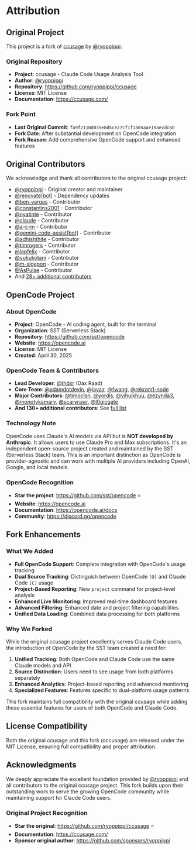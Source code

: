 # Attribution

## Original Project

This project is a fork of [ccusage](https://github.com/ryoppippi/ccusage) by [@ryoppippi](https://github.com/ryoppippi).

### Original Repository
- **Project**: ccusage - Claude Code Usage Analysis Tool
- **Author**: [@ryoppippi](https://github.com/ryoppippi)
- **Repository**: https://github.com/ryoppippi/ccusage
- **License**: MIT License
- **Documentation**: https://ccusage.com/

### Fork Point
- **Last Original Commit**: `fa9f2110d035e8d5ce27cf1f1a05aae19aecdc6b`
- **Fork Date**: After substantial development on OpenCode integration
- **Fork Reason**: Add comprehensive OpenCode support and enhanced features

## Original Contributors

We acknowledge and thank all contributors to the original ccusage project:

- [@ryoppippi](https://github.com/ryoppippi) - Original creator and maintainer
- [@renovate[bot]](https://github.com/apps/renovate) - Dependency updates
- [@ben-vargas](https://github.com/ben-vargas) - Contributor
- [@constantins2001](https://github.com/constantins2001) - Contributor
- [@nyatinte](https://github.com/nyatinte) - Contributor
- [@claude](https://github.com/claude) - Contributor
- [@a-c-m](https://github.com/a-c-m) - Contributor
- [@gemini-code-assist[bot]](https://github.com/apps/gemini-code-assist) - Contributor
- [@adhishthite](https://github.com/adhishthite) - Contributor
- [@timrogers](https://github.com/timrogers) - Contributor
- [@lapfelix](https://github.com/lapfelix) - Contributor
- [@yukukotani](https://github.com/yukukotani) - Contributor
- [@m-sigepon](https://github.com/m-sigepon) - Contributor
- [@AsPulse](https://github.com/AsPulse) - Contributor
- And [28+ additional contributors](https://github.com/ryoppippi/ccusage/graphs/contributors)

## OpenCode Project

### About OpenCode
- **Project**: OpenCode - AI coding agent, built for the terminal
- **Organization**: SST (Serverless Stack)  
- **Repository**: https://github.com/sst/opencode
- **Website**: https://opencode.ai
- **License**: MIT License
- **Created**: April 30, 2025

### OpenCode Team & Contributors
- **Lead Developer**: [@thdxr](https://github.com/thdxr) (Dax Raad)
- **Core Team**: [@adamdotdevin](https://github.com/adamdotdevin), [@jayair](https://github.com/jayair), [@fwang](https://github.com/fwang), [@rekram1-node](https://github.com/rekram1-node)
- **Major Contributors**: [@timoclsn](https://github.com/timoclsn), [@yordis](https://github.com/yordis), [@yihuikhuu](https://github.com/yihuikhuu), [@ezynda3](https://github.com/ezynda3), [@monotykamary](https://github.com/monotykamary), [@scaryrawr](https://github.com/scaryrawr), [@l0gicgate](https://github.com/l0gicgate)
- **And 130+ additional contributors**: See [full list](https://github.com/sst/opencode/graphs/contributors)

### Technology Note
OpenCode uses Claude's AI models via API but is **NOT developed by Anthropic**. It allows users to use Claude Pro and Max subscriptions. It's an independent open-source project created and maintained by the SST (Serverless Stack) team. This is an important distinction as OpenCode is provider-agnostic and can work with multiple AI providers including OpenAI, Google, and local models.

### OpenCode Recognition
- **Star the project**: https://github.com/sst/opencode ⭐
- **Website**: https://opencode.ai  
- **Documentation**: https://opencode.ai/docs
- **Community**: https://discord.gg/opencode

## Fork Enhancements

### What We Added
- **Full OpenCode Support**: Complete integration with OpenCode's usage tracking
- **Dual Source Tracking**: Distinguish between OpenCode `[O]` and Claude Code `[C]` usage
- **Project-Based Reporting**: New `project` command for project-level analysis
- **Enhanced Live Monitoring**: Improved real-time dashboard features
- **Advanced Filtering**: Enhanced date and project filtering capabilities
- **Unified Data Loading**: Combined data processing for both platforms

### Why We Forked
While the original ccusage project excellently serves Claude Code users, the introduction of OpenCode by the SST team created a need for:

1. **Unified Tracking**: Both OpenCode and Claude Code use the same Claude models and API
2. **Source Distinction**: Users need to see usage from both platforms separately
3. **Enhanced Analytics**: Project-based reporting and advanced monitoring
4. **Specialized Features**: Features specific to dual-platform usage patterns

This fork maintains full compatibility with the original ccusage while adding these essential features for users of both OpenCode and Claude Code.

## License Compatibility

Both the original ccusage and this fork (occusage) are released under the MIT License, ensuring full compatibility and proper attribution.

## Acknowledgments

We deeply appreciate the excellent foundation provided by [@ryoppippi](https://github.com/ryoppippi) and all contributors to the original ccusage project. This fork builds upon their outstanding work to serve the growing OpenCode community while maintaining support for Claude Code users.

### Original Project Recognition
- **Star the original**: https://github.com/ryoppippi/ccusage ⭐
- **Documentation**: https://ccusage.com/
- **Sponsor original author**: https://github.com/sponsors/ryoppippi
